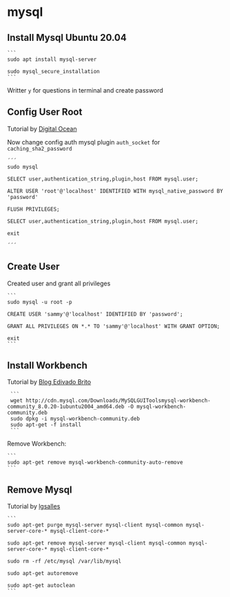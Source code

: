 # mysql

## Install Mysql Ubuntu 20.04

    ```
    sudo apt install mysql-server

    sudo mysql_secure_installation
    ```

Writter `y` for questions in terminal and create password

## Config User Root

Tutorial by [Digital Ocean](https://www.digitalocean.com/community/tutorials/how-to-install-mysql-on-ubuntu-20-04-pt)

Now change config auth mysql plugin `auth_socket` for `caching_sha2_password`

    ´´´
    sudo mysql

    SELECT user,authentication_string,plugin,host FROM mysql.user;

    ALTER USER 'root'@'localhost' IDENTIFIED WITH mysql_native_password BY 'password'

    FLUSH PRIVILEGES;

    SELECT user,authentication_string,plugin,host FROM mysql.user;

    exit

    ´´´

## Create User

Created user and grant all privileges

    ```
    sudo mysql -u root -p

    CREATE USER 'sammy'@'localhost' IDENTIFIED BY 'password';

    GRANT ALL PRIVILEGES ON *.* TO 'sammy'@'localhost' WITH GRANT OPTION;

    exit
    ```

## Install Workbench

Tutorial by [Blog Edivado Brito](https://www.edivaldobrito.com.br/como-instalar-o-instalar-mysql-workbench-no-ubuntu-e-derivados/)

     ```
     wget http://cdn.mysql.com/Downloads/MySQLGUIToolsmysql-workbench-community_8.0.20-1ubuntu2004_amd64.deb -O mysql-workbench-community.deb
     sudo dpkg -i mysql-workbench-community.deb
     sudo apt-get -f install
     ```

Remove Workbench:

    ```
    sudo apt-get remove mysql-workbench-community-auto-remove
    ```

## Remove Mysql

Tutorial by [lgsalles](https://lgsalles.me/como-remover-completamente-o-mysql-do-ubuntu/)

    ```
    sudo apt-get purge mysql-server mysql-client mysql-common mysql-server-core-* mysql-client-core-*
 
    sudo apt-get remove mysql-server mysql-client mysql-common mysql-server-core-* mysql-client-core-*
 
    sudo rm -rf /etc/mysql /var/lib/mysql
 
    sudo apt-get autoremove
 
    sudo apt-get autoclean
    ```
